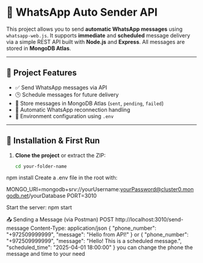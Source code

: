 # 📱 WhatsApp Auto Sender API

This project allows you to send **automatic WhatsApp messages** using `whatsapp-web.js`.
It supports **immediate** and **scheduled** message delivery via a simple REST API
built with **Node.js** and **Express**. All messages are stored in **MongoDB Atlas**.

---

## 🚀 Project Features

- ✅ Send WhatsApp messages via API  
- 🕒 Schedule messages for future delivery  
- 💾 Store messages in MongoDB Atlas (`sent`, `pending`, `failed`)  
- 🧠 Automatic WhatsApp reconnection handling  
- 🔐 Environment configuration using `.env`

---

## 📂 Installation & First Run

1. **Clone the project** or extract the ZIP:
   ```bash
   cd your-folder-name

npm install
Create a .env file in the root with:

MONGO_URI=mongodb+srv://yourUsername:yourPassword@cluster0.mongodb.net/yourDatabase
PORT=3010

Start the server:
npm start

📤 Sending a Message (via Postman)
POST http://localhost:3010/send-message
Content-Type: application/json
{
  "phone_number": "+972509999999", 
  "message": "Hello from API!"
}
or 
{
  "phone_number": "+972509999999",
  "message": "Hello! This is a scheduled message.",
  "scheduled_time": "2025-04-01 18:00:00"
}
you can change the phone the message and time to your need
